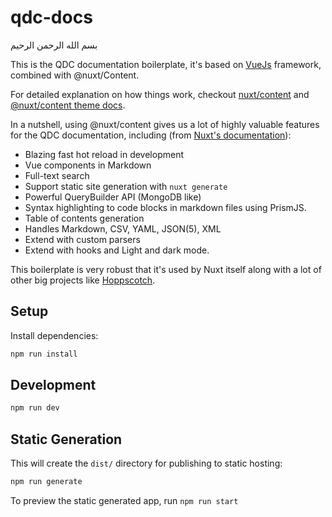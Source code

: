# qdc-docs

بسم الله الرحمن الرحيم

This is the QDC documentation boilerplate, it's based on [VueJs](https://vuejs.org) framework, combined with @nuxt/Content.

For detailed explanation on how things work, checkout [nuxt/content](https://content.nuxtjs.org) and [@nuxt/content theme docs](https://content.nuxtjs.org/themes-docs).

In a nutshell, using @nuxt/content gives us a lot of highly valuable features for the QDC documentation, including (from [Nuxt's documentation](https://content.nuxtjs.org/#features)):

- Blazing fast hot reload in development
- Vue components in Markdown
- Full-text search
- Support static site generation with `nuxt generate`
- Powerful QueryBuilder API (MongoDB like)
- Syntax highlighting to code blocks in markdown files using PrismJS.
- Table of contents generation
- Handles Markdown, CSV, YAML, JSON(5), XML
- Extend with custom parsers
- Extend with hooks
  and Light and dark mode.

This boilerplate is very robust that it's used by Nuxt itself along with a lot of other big projects like [Hoppscotch](https://docs.hoppscotch.io/).

## Setup

Install dependencies:

```bash
npm run install
```

## Development

```bash
npm run dev
```

## Static Generation

This will create the `dist/` directory for publishing to static hosting:

```bash
npm run generate
```

To preview the static generated app, run `npm run start`

